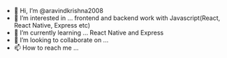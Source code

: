 - 👋 Hi, I’m @aravindkrishna2008
- 👀 I’m interested in ... frontend and backend work with Javascript(React, React Native, Express etc)
- 🌱 I’m currently learning ... React Native and Express
- 💞️ I’m looking to collaborate on ...
- 📫 How to reach me ...

<!---
aravindkrishna2008/aravindkrishna2008 is a ✨ special ✨ repository because its `README.md` (this file) appears on your GitHub profile.
You can click the Preview link to take a look at your changes.
--->
